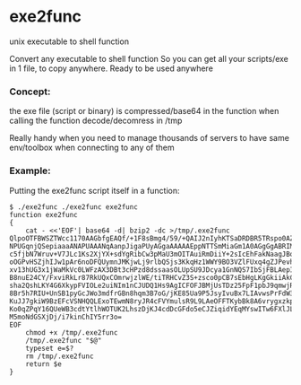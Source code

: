 # exe2func
unix executable to shell function

Convert any executable to shell function
So you can get all your scripts/exe in 1 file, to copy anywhere.
Ready to be used anywhere

### Concept:
the exe file (script or binary) is compressed/base64 in the function
when calling the function decode/decomress in /tmp

Really handy when you need to manage thousands of servers
to have same env/toolbox when connecting to any of them

### Example:
Putting the exe2func script itself in a function:

```
$ ./exe2func ./exe2func exe2func
function exe2func
{
    cat - <<'EOF'| base64 -d| bzip2 -dc >/tmp/.exe2func
QlpoOTFBWSZTWcc1170AAGbfgEAQf/+1F8sBmg4/59/+QAIJ2nIyhKTSaDRDBR5TRspo0AZqDJoN
NPUGqnjQSepiaaaANAPUAAANqAanpJigaPUyAGgaAAAAAEppNTTSmMiaGm1A0AGgGgABRIMfP+0r
c5fjbN7Wruv+V7JLc1Ks2XjYX+sdYgRibCw3pMaU3mOITAuiRmDiiY+2sIcEhFakNaagJBo4fn4I
oOGPvHSZjhIJw1pAr6noDFQUymnJMKjwLj9rlbQSjs3KkqHz1WWY9BO3VZlFUxq4gZJPevhnc5gT
xv13hUG3x1jWaMkVc0LWFzAX3DBt3cHPzd8dssaasOLUpSU9JDcya1GnNQS7IbSjFBLAepI0alZ7
B8nuE24CY/FxviRkLr87RkUQxCOmrwjzlWE/tiTRHCvZ3S+zsco0pCB7sEbHgLKgGkiiAkCgRo2I
sha2QshLKY4G6XkypFVIOLe2uiNIm1nCJUDQ1Hs9AgICFOFJBMjUsTDz25FpF1pbJ9qmwjRlITHM
8Br5h7RIU+UnSB1pyGcJWo3mdfrGBn8hqm3B7oG/jKE85Ua9P5JsyIvuBx7LIAvwsPrFdW3JrClh
KuJJ7gkiW9BzEFcVSNHQQLExoTEwmN8ryJR4cFVYmulsR9L9LAeOFFTKybBk8A6vrygxzkpqfn6q
Ko0qZPqY16QUeWB3cdtYtlhWOTUK2LhszDjKJ4cdDcGFdo5eCJZiqidYEqMYswITw6FXlJLHpOKO
M5moNdGSXjDj/i7kinChIY5rr3o=
EOF
    chmod +x /tmp/.exe2func
    /tmp/.exe2func "$@"
    typeset e=$?
    rm /tmp/.exe2func
    return $e
}
```
